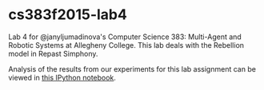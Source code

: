 cs383f2015-lab4
==================


Lab 4 for @janyljumadinova's Computer Science 383: Multi-Agent and Robotic Systems at Allegheny College. This lab deals with the Rebellion model in Repast Simphony.

Analysis of the results from our experiments for this lab assignment can be viewed in [this IPython notebook](http://nbviewer.ipython.org/github/hawkw/cs383s2015-lab4/blob/master/Analysis.ipynb).
